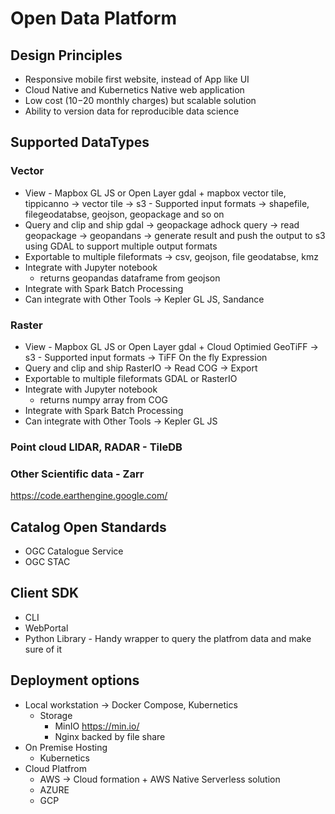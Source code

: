 # Open Data Platform


## Design Principles
- Responsive mobile first website, instead of App like UI
- Cloud Native and Kubernetics Native web application
- Low cost ($10-$20 monthly charges) but scalable solution  
- Ability to version data for reproducible data science 


## Supported DataTypes

### Vector
- View - Mapbox GL JS or Open Layer
	gdal + mapbox vector tile, tippicanno -> vector tile -> s3
		- Supported input formats -> shapefile, filegeodatabse, geojson, geopackage and so on
- Query and clip and ship
	gdal -> geopackage
	adhock query -> read geopackage -> geopandans -> generate result and push the output to s3  
	using GDAL to support multiple output formats 	
- Exportable to multiple fileformats -> csv, geojson, file geodatabse, kmz	
- Integrate with Jupyter notebook
	- returns geopandas dataframe from geojson
- Integrate with Spark Batch Processing
- Can integrate with Other Tools -> Kepler GL JS, Sandance 

### Raster
- View - Mapbox GL JS or Open Layer
	gdal + Cloud Optimied GeoTiFF -> s3
		- Supported input formats -> TiFF
	On the fly Expression
- Query and clip and ship
	RasterIO -> Read COG -> Export 	
- Exportable to multiple fileformats 
	GDAL or RasterIO	
- Integrate with Jupyter notebook
	- returns numpy array from COG
- Integrate with Spark Batch Processing
- Can integrate with Other Tools -> Kepler GL JS
	
### Point cloud LIDAR, RADAR - TileDB 
### Other Scientific data - Zarr

https://code.earthengine.google.com/


## Catalog Open Standards 
 - OGC Catalogue Service
 - OGC STAC

## Client SDK
- CLI
- WebPortal
- Python Library - Handy wrapper to query the platfrom data and make sure of it

## Deployment options
- Local workstation -> Docker Compose, Kubernetics
	- Storage  
		- MinIO https://min.io/ 
		- Nginx backed by file share
- On Premise Hosting 
	- Kubernetics
- Cloud Platfrom 
	- AWS -> Cloud formation + AWS Native Serverless solution 
	- AZURE
	- GCP
